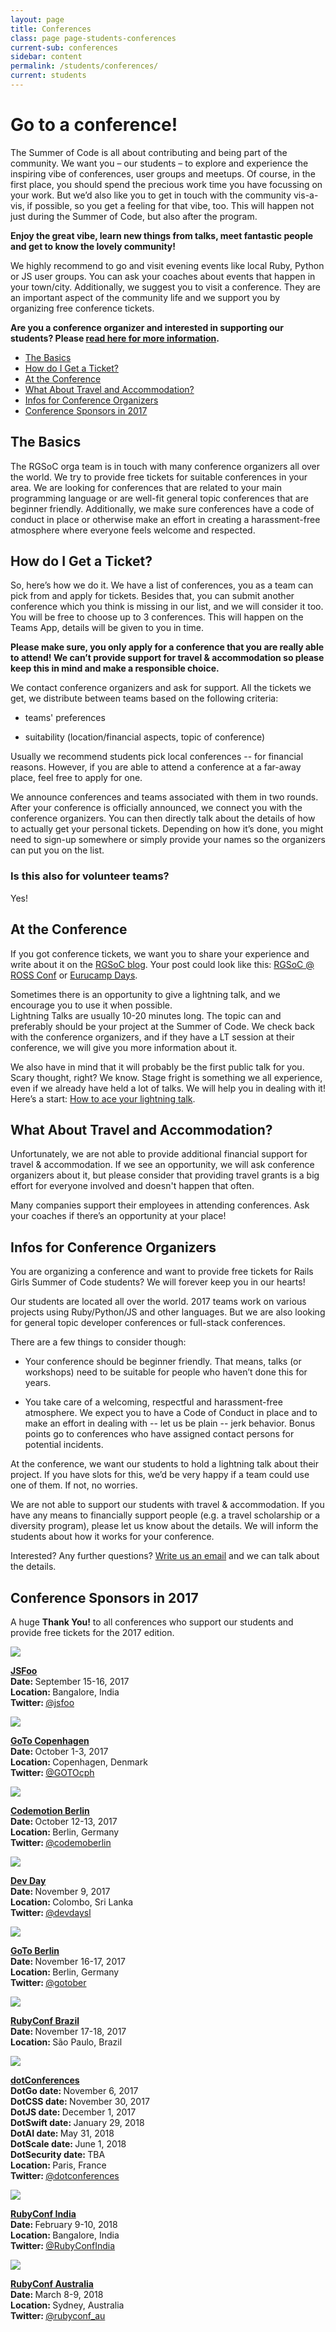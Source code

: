 ```yaml
---
layout: page
title: Conferences
class: page page-students-conferences
current-sub: conferences
sidebar: content
permalink: /students/conferences/
current: students
---
```

<h1>Go to a conference!</h1>

The Summer of Code is all about contributing and being part of the community. We want you – our students – to explore and experience the inspiring vibe of conferences, user groups and meetups. Of course, in the first place, you should spend the precious work time you have focussing on your work. But we’d also like you to get in touch with the community vis-a-vis, if possible, so you get a feeling for that vibe, too.
This will happen not just during the Summer of Code, but also after the program.

**Enjoy the great vibe, learn new things from talks, meet fantastic people and get to know the lovely community!**

We highly recommend to go and visit evening events like local Ruby, Python or JS user groups. You can ask your coaches about events that happen in your town/city.
Additionally, we suggest you to visit a conference. They are an important aspect of the community life and we support you by organizing free conference tickets.

**Are you a conference organizer and interested in supporting our students? Please <a href="#organizers">read here for more information</a>.**

* <a href="#basics">The Basics</a>
* <a href="#raffle">How do I Get a Ticket?</a>
* <a href="#conference">At the Conference</a>
* <a href="#travel">What About Travel and Accommodation?</a>
* <a href="#organizers">Infos for Conference Organizers</a>
* <a href="#conferences">Conference Sponsors in 2017</a>

<h2 id="basics">The Basics</h2>
The RGSoC orga team is in touch with many conference organizers all over the world. We try to provide free tickets for suitable conferences in your area. We are looking for conferences that are related to your main programming language or are well-fit general topic conferences that are beginner friendly. Additionally, we make sure conferences have a code of conduct in place or otherwise make an effort in creating a harassment-free atmosphere where everyone feels welcome and respected.

<h2 id="raffle">How do I Get a Ticket?</h2>
So, here’s how we do it.
We have a list of conferences, you as a team can pick from and apply for tickets. Besides that, you can submit another conference which you think is missing in our list, and we will consider it too.
You will be free to choose up to 3 conferences. This will happen on the Teams App, details will be given to you in time.

**Please make sure, you only apply for a conference that you are really able to attend! We can’t provide support for travel & accommodation so please keep this in mind and make a responsible choice.**

We contact conference organizers and ask for support. All the tickets we get, we distribute between teams based on the following criteria:  

* teams' preferences

* suitability (location/financial aspects, topic of conference)

Usually we recommend students pick local conferences -- for financial reasons. However, if you are able to attend a conference at a far-away place, feel free to apply for one.

We announce conferences and teams associated with them in two rounds. After your conference is officially announced, we connect you with the conference organizers. You can then directly talk about the details of how to actually get your personal tickets. Depending on how it’s done, you might need to sign-up somewhere or simply provide your names so the organizers can put you on the list.

<h3>Is this also for volunteer teams?</h3>
Yes!

<h2 id="conference">At the Conference</h2>
If you got conference tickets, we want you to share your experience and write about it on the <a href="http://railsgirlssummerofcode.org/blog/">RGSoC blog</a>. Your post could look like this: <a href="http://railsgirlssummerofcode.org/blog/ross-conf-vienna">RGSoC @ ROSS Conf</a> or <a href="http://railsgirlssummerofcode.org/blog/eurucamp">Eurucamp Days</a>.

Sometimes there is an opportunity to give a lightning talk, and we encourage you to use it when possible.  
Lightning Talks are usually 10-20 minutes long. The topic can and preferably should be your project at the Summer of Code. We check back with the conference organizers, and if they have a LT session at their conference, we will give you more information about it.

We also have in mind that it will probably be the first public talk for you. Scary thought, right? We know. Stage fright is something we all experience, even if we already have held a lot of talks. We will help you in dealing with it! Here’s a start: <a href="http://railsgirlssummerofcode.org/blog/2014-07-29-talk-tips">How to ace your lightning talk</a>.

<h2 id="travel">What About Travel and Accommodation?</h2>
Unfortunately, we are not able to provide additional financial support for travel & accommodation. If we see an opportunity, we will ask conference organizers about it, but please consider that providing travel grants is a big effort for everyone involved and doesn't happen that often.

Many companies support their employees in attending conferences. Ask your coaches if there’s an opportunity at your place!

<h2 id="organizers">Infos for Conference Organizers</h2>
You are organizing a conference and want to provide free tickets for Rails Girls Summer of Code students? We will forever keep you in our hearts!

Our students are located all over the world. 2017 teams work on various projects using Ruby/Python/JS and other languages. But we are also looking for general topic developer conferences or full-stack conferences.

There are a few things to consider though:

* Your conference should be beginner friendly. That means, talks (or workshops) need to be suitable for people who haven’t done this for years.

* You take care of a welcoming, respectful and harassment-free atmosphere. We expect you to have a Code of Conduct in place and to make an effort in dealing with -- let us be plain -- jerk behavior. Bonus points go to conferences who have assigned contact persons for potential incidents.

At the conference, we want our students to hold a lightning talk about their project. If you have slots for this, we’d be very happy if a team could use one of them. If not, no worries.

We are not able to support our students with travel & accommodation. If you have any means to financially support people (e.g. a travel scholarship or a diversity program), please let us know about the details. We will inform the students about how it works for your conference.

Interested? Any further questions? <a href="mailto:contact@rgsoc.org">Write us an email</a> and we can talk about the details.

<h2 id="conferences">Conference Sponsors in 2017</h2>

A huge **Thank You!** to all conferences who support our students and provide free tickets for the 2017 edition.

<section class="conferences-container">

  <div class="conference-item">
    <p class="conference-logo">
      <a href="https://jsfoo.in/2017/">
      <img src="/img/blog/2017/conferences/jsfoo-logo.png"></a>
    </p>
    <p class="conference-text">
      <b><a href="https://jsfoo.in/2017/">JSFoo</a></b> <br>
      <b>Date: </b>September 15-16, 2017 <br>
      <b>Location: </b>Bangalore, India <br>
      <b>Twitter: </b><a href="https://twitter.com/jsfoo">@jsfoo</a>
    </p>
  </div>

  <div class="conference-item">
    <p class="conference-logo">
      <a href="https://gotocph.com/">
        <img src="/img/blog/2017/conferences/goto-cph-logo.png">
      </a>
    </p>
    <p class="conference-text">
      <b><a href="https://gotocph.com/">GoTo Copenhagen</a></b> <br>
      <b>Date: </b>October 1-3, 2017 <br>
      <b>Location: </b> Copenhagen, Denmark <br>
      <b>Twitter: </b><a href="https://twitter.com/GOTOcph">@GOTOcph</a>
    </p>
  </div>

  <div class="conference-item">
    <p class="conference-logo">
      <a href="http://berlin2017.codemotionworld.com/">
      <img src="/img/blog/2017/conferences/codemoberlin-logo.png"></a>
    </p>
    <p class="conference-text">
      <b><a href="http://berlin2017.codemotionworld.com/">Codemotion Berlin</a></b> <br>
      <b>Date: </b>October 12-13, 2017 <br>
      <b>Location: </b>Berlin, Germany <br>
      <b>Twitter: </b><a href="https://twitter.com/codemoberlin">@codemoberlin</a>
    </p>
  </div>

  <div class="conference-item">
    <p class="conference-logo">
      <a href="http://www.devday.lk/">
      <img src="/img/blog/2017/conferences/devday-logo.png"></a>
    </p>
    <p class="conference-text">
      <b><a href="http://www.devday.lk/">Dev Day</a></b> <br>
      <b>Date: </b>November 9, 2017 <br>
      <b>Location: </b>Colombo, Sri Lanka <br>
      <b>Twitter: </b><a href="https://twitter.com/devdaysl">@devdaysl</a>
    </p>
  </div>

  <div class="conference-item">
    <p class="conference-logo">
      <a href="https://gotober.com/">
      <img src="/img/blog/2017/conferences/goto-berlin-logo.png"></a>
    </p>
    <p class="conference-text">
      <b><a href="https://gotober.com/">GoTo Berlin</a></b> <br>
      <b>Date: </b>November 16-17, 2017 <br>
      <b>Location: </b>Berlin, Germany <br>
      <b>Twitter: </b><a href="https://twitter.com/gotober">@gotober</a>
    </p>
  </div>

  <div class="conference-item">
    <p class="conference-logo">
      <a href="http://eventos.locaweb.com.br/proximos-eventos/rubyconf-2017/#inscrevase?utm_campaign=Evento&utm_source=Blog&utm_medium=own&utm_content=RailGirls+">
      <img src="/img/blog/2017/conferences/rubyconf-br-logo.png"></a>
    </p>
    <p class="conference-text">
      <b><a href="http://eventos.locaweb.com.br/proximos-eventos/rubyconf-2017/#inscrevase?utm_campaign=Evento&utm_source=Blog&utm_medium=own&utm_content=RailGirls+">RubyConf Brazil</a></b> <br>
      <b>Date: </b>November 17-18, 2017 <br>
      <b>Location: </b>São Paulo, Brazil <br>
    </p>
  </div>

  <div class="conference-item">
    <p class="conference-logo">
      <a href="https://www.dotconferences.com/">
      <img src="/img/blog/2017/conferences/dotconf-logo.png"></a>
    </p>
    <p class="conference-text">
      <b><a href="https://www.dotconferences.com/">dotConferences</a></b> <br>
      <b>DotGo date: </b>November 6, 2017 <br>
      <b>DotCSS date: </b>November 30, 2017 <br>
      <b>DotJS date: </b>December 1, 2017 <br>
      <b>DotSwift date: </b>January 29, 2018 <br>
      <b>DotAI date: </b>May 31, 2018 <br>
      <b>DotScale date: </b>June 1, 2018 <br>
      <b>DotSecurity date: </b>TBA <br>
      <b>Location: </b>Paris, France <br>
      <b>Twitter: </b><a href="https://twitter.com/dotconferences">@dotconferences</a>
    </p>
  </div>

  <div class="conference-item">
    <p class="conference-logo">
      <a href="http://rubyconfindia.org/">
      <img src="/img/blog/2017/conferences/rubyconf-india-logo.png"></a>
    </p>
    <p class="conference-text">
      <b><a href="http://rubyconfindia.org/">RubyConf India</a></b> <br>
      <b>Date: </b>February 9-10, 2018 <br>
      <b>Location: </b>Bangalore, India <br>
      <b>Twitter: </b><a href="https://twitter.com/RubyConfIndia">@RubyConfIndia</a>
    </p>
  </div>

  <div class="conference-item">
    <p class="conference-logo">
      <a href="https://rubyconf.org.au/2018">
        <img src="/img/blog/2017/conferences/rubyconf-au-logo.png">
      </a>
    </p>
    <p class="conference-text">
      <b><a href="https://rubyconf.org.au/2018">RubyConf Australia</a></b> <br>
      <b>Date: </b>March 8-9, 2018 <br>
      <b>Location: </b>Sydney, Australia <br>
      <b>Twitter: </b> <a href="https://twitter.com/rubyconf_au">@rubyconf_au</a>
    </p>
  </div>

</section>
